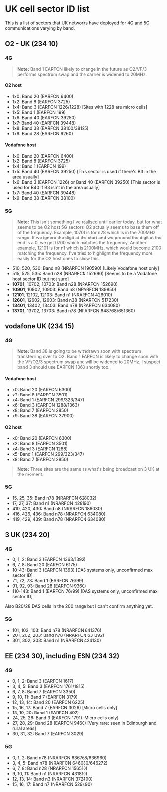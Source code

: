 # UK cell sector ID list

This is a list of sectors that UK networks have deployed for 4G and 5G communications varying by band.

## O2 - UK (234 10)

### 4G

> **Note:** Band 1 EARFCN likely to change in the future as O2/VF/3 performs spectrum swap and the carrier is widened to 20MHz.

#### O2 host
* 1x0: Band 20 (EARFCN 6400)
* 1x2: Band 8 (EARFCN 3725)
* 1x4: Band 3 (EARFCN 1226/1228) [Sites with 1228 are micro cells]
* 1x5: Band 1 (EARFCN 199)
* 1x6: Band 40 (EARFCN 39250)
* 1x7: Band 40 (EARFCN 39448)
* 1x8: Band 38 (EARFCN 38100/38125)
* 1x9: Band 28 (EARFCN 9260)

#### Vodafone host
* 1x0: Band 20 (EARFCN 6400)
* 1x2: Band 8 (EARFCN 3725)
* 1x4: Band 1 (EARFCN 199)
* 1x5: Band 40 (EARFCN 39250) [This sector is used if there's B3 in the area usually]
* 1x6: Band 3 (EARFCN 1226) or Band 40 (EARFCN 39250) [This sector is used for B40 if B3 isn't in the area usually]
* 1x7: Band 40 (EARFCN 39448)
* 1x9: Band 38 (EARFCN 38100)

### 5G

> **Note:** This isn't something I've realised until earlier today, but for what seems to be O2 host 5G sectors, O2 actually seems to base them off of the frequency. Example, 10701 is for n28 which is in the 700MHz range. If we ignore the digit at the start and we pretend the digit at the end is a 0, we get 0700 which matches the frequency. Another example, 12101 is for n1 which is 2100MHz, which would become 2100 matching the frequency. I've tried to highlight the frequency more easily for the O2 host ones to show this.

* 510, 520, 530: Band n8 (NRARFCN 190590) [Likely Vodafone host only]
* 515, 525, 535: Band n28 (NRARFCN 152690) [Seems to be a Vodafone host sector ID but not sure]
* 1**0701**, 10702, 10703: Band n28 (NRARFCN 152690)
* 1**0901**, 10902, 10903: Band n8 (NRARFCN 189850)
* 1**2101**, 12102, 12103: Band n1 (NRARFCN 426010)
* 1**2601**, 12602, 12603: Band n38 (NRARFCN 517230)
* 1**3401**, 13402, 13403: Band n78 (NRARFCN 634080)
* 1**3701**, 13702, 13703: Band n78 (NRARFCN 648768/651360)

## vodafone UK (234 15)

### 4G

> **Note:** Band 38 is going to be withdrawn soon with spectrum transferring over to O2. Band 1 EARFCN is likely to change soon with the VF/O2/3 spectrum swap and will be widened to 20MHz. I suspect band 3 should use EARFCN 1363 shortly too.

#### Vodafone host
* x0: Band 20 (EARFCN 6300)
* x2: Band 8 (EARFCN 3501)
* x4: Band 1 (EARFCN 299/323/347)
* x6: Band 3 (EARFCN 1288/1363)
* x8: Band 7 (EARFCN 2850)
* x9: Band 38 (EARFCN 37900)

#### O2 host
* x0: Band 20 (EARFCN 6300)
* x2: Band 8 (EARFCN 3501)
* x4: Band 3 (EARFCN 1288)
* x5: Band 1 (EARFCN 299/323/347)
* x8: Band 7 (EARFCN 2850)

> **Note:** Three sites are the same as what's being broadcast on 3 UK at the moment.

### 5G

* 15, 25, 35: Band n78 (NRARFCN 628032)
* 17, 27, 37: Band n1 (NRARFCN 428190)
* 410, 420, 430: Band n8 (NRARFCN 186030)
* 416, 426, 436: Band n78 (NRARFCN 634080)
* 419, 429, 439: Band n78 (NRARFCN 634080)

## 3 UK (234 20)

### 4G
* 0, 1, 2: Band 3 (EARFCN 1363/1392)
* 6, 7, 8: Band 20 (EARFCN 6175)
* 10-43: Band 3 (EARFCN 1363) [DAS systems only, unconfirmed max sector ID]
* 71, 72, 73: Band 1 (EARFCN 76/99)
* 91, 92, 93: Band 28 (EARFCN 9360)
* 110-143: Band 1 (EARFCN 76/99) [DAS systems only, unconfirmed max sector ID]

Also B20/28 DAS cells in the 200 range but I can't confirm anything yet.

### 5G
* 101, 102, 103: Band n78 (NRARFCN 641376)
* 201, 202, 203: Band n78 (NRARFCN 631392)
* 301, 302, 303: Band n1 (NRARFCN 424130)

## EE (234 30), including ESN (234 32)

### 4G
* 0, 1, 2: Band 3 (EARFCN 1617)
* 3, 4, 5: Band 3 (EARFCN 1761/1815)
* 6, 7, 8: Band 7 (EARFCN 3350)
* 9, 10, 11: Band 7 (EARFCN 3179)
* 12, 13, 14: Band 20 (EARFCN 6225)
* 15, 16, 17: Band 7 (EARFCN 3026) [Micro cells only]
* 18, 19, 20: Band 1 (EARFCN 497)
* 24, 25, 26: Band 3 (EARFCN 1791) [Micro cells only]
* 27, 28, 29: Band 28 (EARFCN 9460) [Very rare: seen in Edinburgh and rural areas]
* 30, 31, 32: Band 7 (EARFCN 3029)

### 5G
* 0, 1, 2: Band n78 (NRARFCN 636768/636960)
* 3, 4, 5: Band n78 (NRARFCN 646080/646272)
* 6, 7, 8: Band n28 (NRARFCN 156510)
* 9, 10, 11: Band n1 (NRARFCN 431810)
* 12, 13, 14: Band n3 (NRARFCN 372490)
* 15, 16, 17: Band n7 (NRARFCN 529490)
